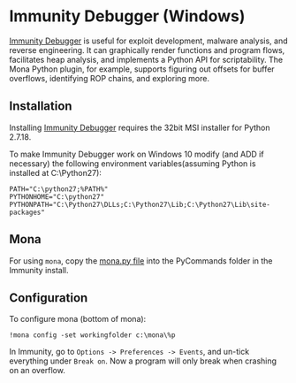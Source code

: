 # Immunity Debugger (Windows)

[Immunity Debugger](https://www.immunityinc.com/products/debugger/) is useful for exploit development, malware analysis, and reverse engineering. It can graphically render functions and program flows, facilitates heap analysis, and implements a Python API for scriptability. The Mona Python plugin, for example, supports figuring out offsets for buffer overflows, identifying ROP chains, and exploring more.

## Installation

Installing [Immunity Debugger](https://www.immunityinc.com/products/debugger/) requires the 32bit MSI installer for Python 2.7.18.

To make Immunity Debugger work on Windows 10 modify (and ADD if necessary) the following environment variables(assuming Python is installed at C:\Python27):

    PATH="C:\python27;%PATH%"
    PYTHONHOME="C:\python27"
    PYTHONPATH="C:\Python27\DLLs;C:\Python27\Lib;C:\Python27\Lib\site-packages"

## Mona

For using `mona`, copy the [mona.py file](https://github.com/Jtw0/Immunity-Debugger-Scripts) into the PyCommands folder in the Immunity install.

## Configuration

To configure mona (bottom of mona):

    !mona config -set workingfolder c:\mona\%p

In Immunity, go to `Options -> Preferences -> Events`, and un-tick everything under `Break on`. Now a program will only break when crashing on an overflow.
